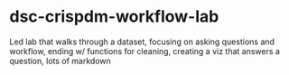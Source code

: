 # dsc-crispdm-workflow-lab
Led lab that walks through a dataset, focusing on asking questions and workflow, ending w/ functions for cleaning, creating a viz that answers a question, lots of markdown
